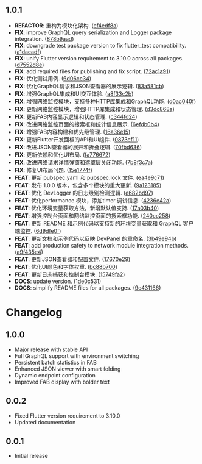 ## 1.0.1

 - **REFACTOR**: 重构为模块化架构. ([ef4edf8a](https://github.com/royorange/flutter_dev_panel/commit/ef4edf8a350a88e230ae8b40508efb4978ff99f6))
 - **FIX**: improve GraphQL query serialization and Logger package integration. ([878b9aad](https://github.com/royorange/flutter_dev_panel/commit/878b9aad0ffe69747a5f9595be2a6c4ab863c996))
 - **FIX**: downgrade test package version to fix flutter_test compatibility. ([a1dacadf](https://github.com/royorange/flutter_dev_panel/commit/a1dacadf7d585eeb782ea2ca61577791d915816c))
 - **FIX**: unify Flutter version requirement to 3.10.0 across all packages. ([d7552d8e](https://github.com/royorange/flutter_dev_panel/commit/d7552d8e41c1be7f08ab461df83df32bad95e8b4))
 - **FIX**: add required files for publishing and fix script. ([72ac1a91](https://github.com/royorange/flutter_dev_panel/commit/72ac1a91ceeb283d3fedf2e2a11419c60ff78bbe))
 - **FIX**: 优化测试用例. ([6d06cc34](https://github.com/royorange/flutter_dev_panel/commit/6d06cc346cc19dfa5589d039143868c9f878dfda))
 - **FIX**: 优化GraphQL请求和JSON查看器的展示逻辑. ([83a581cb](https://github.com/royorange/flutter_dev_panel/commit/83a581cb5211d75c7a3eefb1eb50f5db4eb981a7))
 - **FIX**: 增强GraphQL集成和UI交互体验. ([a8f33c2b](https://github.com/royorange/flutter_dev_panel/commit/a8f33c2ba72d52d11a33dc17aa4f0e73188ef16d))
 - **FIX**: 增强网络监控模块，支持多种HTTP库集成和GraphQL功能. ([d0ac040f](https://github.com/royorange/flutter_dev_panel/commit/d0ac040fe42345632642f34958bcb6e20ac8b09b))
 - **FIX**: 更新网络监控模块，增强HTTP库集成和状态管理. ([d3dc868a](https://github.com/royorange/flutter_dev_panel/commit/d3dc868a534bd9b8ba52d25403a5c53c551887c6))
 - **FIX**: 更新FAB内容显示逻辑和状态管理. ([c344fd24](https://github.com/royorange/flutter_dev_panel/commit/c344fd24013e4c0640ab4872d086afde179b0160))
 - **FIX**: 改进网络监控页面的搜索框和统计信息展示. ([6efdb0b4](https://github.com/royorange/flutter_dev_panel/commit/6efdb0b4f37e3c76b700886ac09aa0197ff4c8b2))
 - **FIX**: 增强FAB内容构建和优先级管理. ([16a36e15](https://github.com/royorange/flutter_dev_panel/commit/16a36e15fb78b45dbd62aa1f1af464d4f1f5cdf6))
 - **FIX**: 更新Flutter开发面板的API和UI组件. ([0873ef11](https://github.com/royorange/flutter_dev_panel/commit/0873ef115757ff05137c8d4343ddb20440fe6a07))
 - **FIX**: 改进JSON查看器的展开和折叠逻辑. ([70fbd636](https://github.com/royorange/flutter_dev_panel/commit/70fbd636fb225520806d39c959d2895e968e1837))
 - **FIX**: 更新依赖和优化UI布局. ([fa776672](https://github.com/royorange/flutter_dev_panel/commit/fa776672b21c9e861d1b55a00e066f4a6b3c8dbb))
 - **FIX**: 改进网络请求详情弹窗和遮罩层关闭功能. ([7b8f3c7a](https://github.com/royorange/flutter_dev_panel/commit/7b8f3c7a5836d85b053b386f25510c705aac69ed))
 - **FIX**: 修复UI布局问题. ([15e1774f](https://github.com/royorange/flutter_dev_panel/commit/15e1774ff1dcd2682b137ea0d5e6f5f502256f1c))
 - **FEAT**: 更新 pubspec.yaml 和 pubspec.lock 文件. ([ea4e9c71](https://github.com/royorange/flutter_dev_panel/commit/ea4e9c71f11120ea29759e21c1fc3be9c959ea16))
 - **FEAT**: 发布 1.0.0 版本，包含多个模块的重大更新. ([9a123185](https://github.com/royorange/flutter_dev_panel/commit/9a1231850d0f12b5ce9d94c0fa67e9e44b3dd1f4))
 - **FEAT**: 优化 DevLogger 的日志级别检测逻辑. ([e682bd97](https://github.com/royorange/flutter_dev_panel/commit/e682bd97aeca4657a699d819d8f0f11f58cd49e5))
 - **FEAT**: 优化performance 模块，添加timer 调试信息. ([4236e42a](https://github.com/royorange/flutter_dev_panel/commit/4236e42aad7235f44c025419e315aafd27f860f3))
 - **FEAT**: 优化环境变量获取方法，新增默认值支持. ([17a03b40](https://github.com/royorange/flutter_dev_panel/commit/17a03b4095da392e4c80659c28a84bc6593c9b31))
 - **FEAT**: 增强控制台页面和网络监控页面的搜索框功能. ([240cc258](https://github.com/royorange/flutter_dev_panel/commit/240cc258a0b0a9a9ea5a974f15fb8770a2d466fa))
 - **FEAT**: 更新 README 和示例代码以支持新的环境变量获取和 GraphQL 客户端监控. ([6d9dfe0f](https://github.com/royorange/flutter_dev_panel/commit/6d9dfe0f81d90d917b14aa36ea2da5fd67842e83))
 - **FEAT**: 更新文档和示例代码以反映 DevPanel 的重命名. ([3b49e94b](https://github.com/royorange/flutter_dev_panel/commit/3b49e94b588f4cb3067a43cf0cf32f0173350f4e))
 - **FEAT**: add production safety to network module integration methods. ([a9f435e4](https://github.com/royorange/flutter_dev_panel/commit/a9f435e40416830f51d94873a83920739f6350ab))
 - **FEAT**: 更新JSON查看器和配置文件. ([17670e29](https://github.com/royorange/flutter_dev_panel/commit/17670e2964aa3398bfde99a29ccb51b49b2e7a4a))
 - **FEAT**: 优化UI颜色和字体权重. ([bc88b700](https://github.com/royorange/flutter_dev_panel/commit/bc88b70040db8c9b3ddd857bd9e32cb9fb34c11f))
 - **FEAT**: 更新日志捕获和控制台模块. ([15749fa2](https://github.com/royorange/flutter_dev_panel/commit/15749fa29ac1485ed8035f695f353d1ac53a1af1))
 - **DOCS**: update version. ([1de0c531](https://github.com/royorange/flutter_dev_panel/commit/1de0c531d31254cbfec3d8927a2f3fb79eadec62))
 - **DOCS**: simplify README files for all packages. ([9c431166](https://github.com/royorange/flutter_dev_panel/commit/9c431166e0c8b932be16bf315f4c0d5f696c3933))

# Changelog

## 1.0.0

* Major release with stable API
* Full GraphQL support with environment switching
* Persistent batch statistics in FAB
* Enhanced JSON viewer with smart folding
* Dynamic endpoint configuration
* Improved FAB display with bolder text

## 0.0.2

* Fixed Flutter version requirement to 3.10.0
* Updated documentation

## 0.0.1

* Initial release
